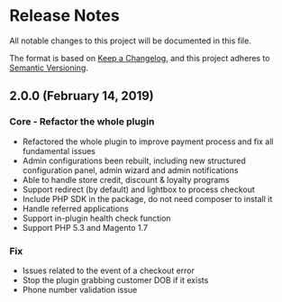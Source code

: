 # Release Notes

All notable changes to this project will be documented in this file.

The format is based on [Keep a Changelog](https://keepachangelog.com/en/1.0.0/),
and this project adheres to [Semantic Versioning](https://semver.org/spec/v2.0.0.html).

## 2.0.0 (February 14, 2019)

### Core - Refactor the whole plugin

- Refactored the whole plugin to improve payment process and fix all fundamental issues
- Admin configurations been rebuilt, including new structured configuration panel, admin wizard and admin notifications
- Able to handle store credit, discount & loyalty programs
- Support redirect (by default) and lightbox to process checkout
- Include PHP SDK in the package, do not need composer to install it
- Handle referred applications
- Support in-plugin health check function
- Support PHP 5.3 and Magento 1.7

### Fix

- Issues related to the event of a checkout error
- Stop the plugin grabbing customer DOB if it exists
- Phone number validation issue
